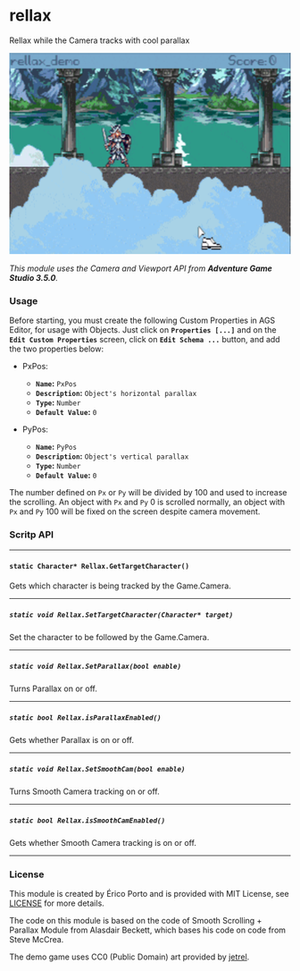 # rellax
Rellax while the Camera tracks with cool parallax

<img src="https://raw.githubusercontent.com/ericoporto/rellax/master/rellax_demo.gif" alt="rellax demo" width="640px" height="360px">


_This module uses the Camera and Viewport API from **Adventure Game Studio 3.5.0**._

### Usage

Before starting, you must create the following Custom Properties
in AGS Editor, for usage with Objects.
Just click on **`Properties [...]`** and on the **`Edit Custom Properties`** screen,
click on **`Edit Schema ...`** button, and add the two properties below:

- PxPos:
  - **`Name`:** `PxPos`
  - **`Description`:** `Object's horizontal parallax`
  - **`Type`:** `Number`
  - **`Default Value`:** `0`


- PyPos:
  - **`Name`:** `PyPos`
  - **`Description`:** `Object's vertical parallax`
  - **`Type`:** `Number`
  - **`Default Value`:** `0`

The number defined on `Px` or `Py` will be divided by 100 and used to increase
the scrolling. An object with `Px` and `Py` 0 is scrolled normally, an object
with `Px` and `Py` 100 will be fixed on the screen despite camera movement.

### Scritp API

---

#### `static Character* Rellax.GetTargetCharacter()`

Gets which character is being tracked by the Game.Camera.

---

##### `static void Rellax.SetTargetCharacter(Character* target)`

Set the character to be followed by the Game.Camera.

---

##### `static void Rellax.SetParallax(bool enable)`

Turns Parallax on or off.

---

##### `static bool Rellax.isParallaxEnabled()`

Gets whether Parallax is on or off.

---

##### `static void Rellax.SetSmoothCam(bool enable)`

Turns Smooth Camera tracking on or off.

---

##### `static bool Rellax.isSmoothCamEnabled()`

Gets whether  Smooth Camera tracking is on or off.

---

### License

This module is created by Érico Porto and is provided with MIT License, see [LICENSE](LICENSE) for more details.

The code on this module is based on the code of Smooth Scrolling + Parallax Module
from Alasdair Beckett, which bases his code on code from Steve McCrea.

The demo game uses CC0 (Public Domain) art provided by [jetrel](https://opengameart.org/users/jetrel).
